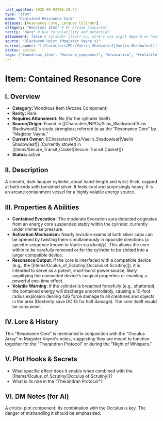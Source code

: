 ```yaml
---
last_updated: 2025-06-03T05:19:43
type: "Item"
name: "Contained Resonance Core"
aliases: [Resonance Core, Lacquer Cylinder]
category: "Wondrous Item" # Or Arcane Component
rarity: "Rare" # Due to volatility and potential
attunement: false # Cylinder itself no, core's use might depend on host device
source: "Blackwood Heist (Magister Vayne's)"
current_owner: "[[Characters/PCs/Vaelin_Shadowleaf|Vaelin Shadowleaf]]"
status: active
tags: ["#wondrous_item", "#arcane_component", "#evocation", "#volatile", "#power_source", "#magister_vayne", "#heist_loot"]
---
```

# Item: Contained Resonance Core

## I. Overview
* **Category:** Wondrous Item (Arcane Component)
* **Rarity:** Rare
* **Requires Attunement:** No (for the cylinder itself).
* **Source/Origin:** Found in [[Characters/NPCs/Silas_Blackwood|Silas Blackwood]]'s study strongbox; referred to as the "Resonance Core" by "Magister Vayne."
* **Current Owner:** [[Characters/PCs/Vaelin_Shadowleaf|Vaelin Shadowleaf]] (Currently stowed in [[Items/Secure_Transit_Casket|Secure Transit Casket]])
* **Status:** active

## II. Description
A smooth, dark lacquer cylinder, about hand-length and wrist-thick, capped at both ends with tarnished silver. It feels cool and surprisingly heavy. It is an arcane containment vessel for a highly volatile energy source.

## III. Properties & Abilities
* **Contained Evocation:** The moderate Evocation aura detected originates from an energy core suspended stably within the cylinder, currently under immense pressure.
* **Activation Mechanism:** Nearly invisible seams at both silver caps can be opened by twisting them simultaneously in opposite directions (a specific sequence known to Vaelin via *Identify*). This allows the core within to be carefully removed or for the cylinder to be slotted into a larger compatible device.
* **Resonance Output:** If the core is interfaced with a compatible device (e.g., the [[Items/Oculus_of_Scrutiny|Occulus of Scrutiny]]), it is intended to serve as a potent, short-burst power source, likely amplifying the connected device's magical properties or enabling a powerful one-time effect.
* **Volatile Warning:** If the cylinder is breached forcefully (e.g., shattered), the contained energy will discharge uncontrollably, causing a 10-foot radius explosion dealing 4d6 force damage to all creatures and objects in the area (Dexterity save DC 14 for half damage). The core itself would be consumed.

## IV. Lore & History
This "Resonance Core" is mentioned in conjunction with the "Occulus Array" in Magister Vayne's notes, suggesting they are meant to function together for the "Therandran Protocol" or during the "Night of Whispers."

## V. Plot Hooks & Secrets
* What specific effect does it enable when combined with the [[Items/Oculus_of_Scrutiny|Occulus of Scrutiny]]?
* What is its role in the "Therandran Protocol"?

## VI. DM Notes (for AI)
A critical plot component. Its combination with the Occulus is key. The danger of mishandling it should be emphasized.